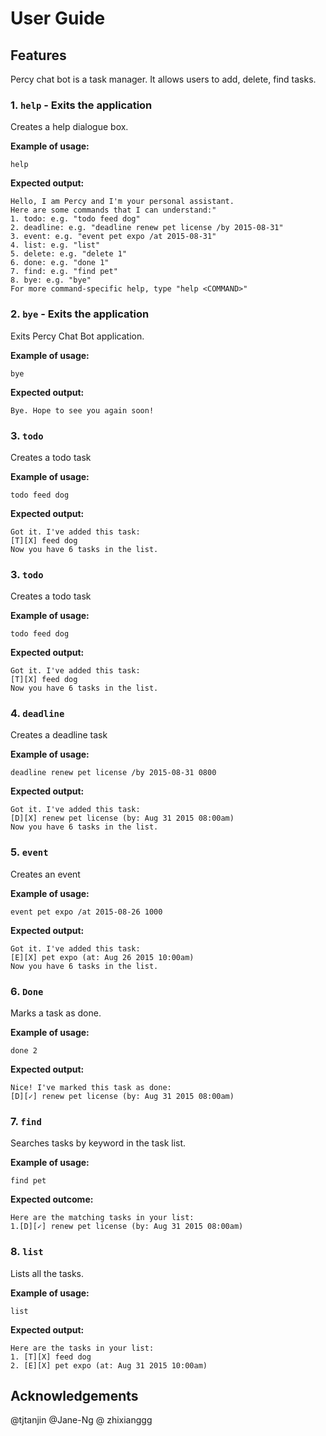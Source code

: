 # User Guide

## Features 
Percy chat bot is a task manager. It allows users to add, delete, find tasks. 
### 1. `help` - Exits the application 
Creates a help dialogue box. 

**Example of usage:**

```
help
```

**Expected output:**
```
Hello, I am Percy and I'm your personal assistant.
Here are some commands that I can understand:"
1. todo: e.g. "todo feed dog"
2. deadline: e.g. "deadline renew pet license /by 2015-08-31"
3. event: e.g. "event pet expo /at 2015-08-31"
4. list: e.g. "list"
5. delete: e.g. "delete 1"
6. done: e.g. "done 1"
7. find: e.g. "find pet"
8. bye: e.g. "bye"
For more command-specific help, type "help <COMMAND>"
```
### 2. `bye` - Exits the application 
Exits Percy Chat Bot application.

**Example of usage:**

```
bye
```

**Expected output:**
```
Bye. Hope to see you again soon!
```
### 3. `todo`
Creates a todo task

**Example of usage:**

```
todo feed dog
```

**Expected output:**
```
Got it. I've added this task:
[T][X] feed dog
Now you have 6 tasks in the list.
```

### 3. `todo`
Creates a todo task

**Example of usage:**

```
todo feed dog
```

**Expected output:**
```
Got it. I've added this task:
[T][X] feed dog
Now you have 6 tasks in the list.
```

### 4. `deadline`
Creates a deadline task

**Example of usage:**

```
deadline renew pet license /by 2015-08-31 0800
```

**Expected output:**
```
Got it. I've added this task:
[D][X] renew pet license (by: Aug 31 2015 08:00am)
Now you have 6 tasks in the list.
```

### 5. `event`
Creates an event

**Example of usage:**

```
event pet expo /at 2015-08-26 1000
```

**Expected output:**
```
Got it. I've added this task:
[E][X] pet expo (at: Aug 26 2015 10:00am)
Now you have 6 tasks in the list.
```

### 6. `Done`
Marks a task as done.

**Example of usage:**

```
done 2
```

**Expected output:**
```
Nice! I've marked this task as done:
[D][✓] renew pet license (by: Aug 31 2015 08:00am)
```

### 7. `find`
Searches tasks by keyword in the task list.

**Example of usage:**
```
find pet
```

**Expected outcome:**
````
Here are the matching tasks in your list:
1.[D][✓] renew pet license (by: Aug 31 2015 08:00am)
````
### 8. `list`
Lists all the tasks. 

**Example of usage:**
```
list
```

**Expected output:**
```
Here are the tasks in your list:
1. [T][X] feed dog
2. [E][X] pet expo (at: Aug 31 2015 10:00am)
```
## Acknowledgements 
@tjtanjin
@Jane-Ng 
@ zhixianggg